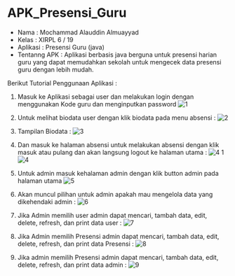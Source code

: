 # APK_Presensi_Guru

* Nama           : Mochammad Alauddin Almuayyad
* Kelas          : XIRPL 6 / 19
* Aplikasi       : Presensi Guru (java)
* Tentanng APK   : Aplikasi berbasis java berguna untuk presensi harian guru yang dapat memudahkan sekolah untuk mengecek data presensi guru dengan lebih mudah.

Berikut Tutorial Penggunaan Aplikasi :
1.	Masuk ke Aplikasi sebagai user dan melakukan login dengan menggunakan Kode guru dan menginputkan password 
![1](https://cloud.githubusercontent.com/assets/22111021/26435903/e523c26e-413c-11e7-8239-bdf703c529d5.PNG)

2.	Untuk melihat biodata user dengan klik biodata pada menu absensi :
![2](https://cloud.githubusercontent.com/assets/22111021/26435909/eab9dc9a-413c-11e7-8c88-c6b559df4cf2.PNG)

3.	Tampilan Biodata :
![3](https://cloud.githubusercontent.com/assets/22111021/26435933/042c9776-413d-11e7-91b6-98afc4999ea4.PNG)
 
4.	Dan masuk ke halaman absensi untuk melakukan absensi dengan klik masuk atau pulang dan akan langsung logout ke halaman utama :
![4 1](https://cloud.githubusercontent.com/assets/22111021/26435938/0d98fb56-413d-11e7-8c40-511ba6fd5ba4.PNG)
![4](https://cloud.githubusercontent.com/assets/22111021/26435939/0d9e33dc-413d-11e7-8196-e5bf09c50a0c.PNG)
 
5.	Untuk admin masuk kehalaman admin dengan klik button admin pada halaman utama
![5](https://cloud.githubusercontent.com/assets/22111021/26435949/1732b3b4-413d-11e7-8631-1ceb771460d8.PNG)
 
6.	Akan muncul pilihan untuk admin apakah mau mengelola data yang dikehendaki admin :
![6](https://cloud.githubusercontent.com/assets/22111021/26435955/1d330d5e-413d-11e7-8934-53bbd28c39c9.PNG)
 
7.	Jika Admin memilih user admin dapat mencari, tambah data, edit, delete, refresh, dan print data user :
![7](https://cloud.githubusercontent.com/assets/22111021/26435961/239ff5da-413d-11e7-9338-daa5cd345974.PNG)
 
8.	Jika Admin memilih Presensi admin dapat mencari, tambah data, edit, delete, refresh, dan print data Presensi :
![8](https://cloud.githubusercontent.com/assets/22111021/26435966/2be73ac8-413d-11e7-9718-f548fc4f70c7.PNG)
 
9.	Jika admin memilih Presensi admin dapat mencari, tambah data, edit, delete, refresh, dan print data admin :
 ![9](https://cloud.githubusercontent.com/assets/22111021/26435971/310d0104-413d-11e7-9c28-a020fed921c3.PNG)
